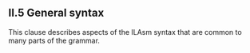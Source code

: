 ## II.5 General syntax

This clause describes aspects of the ILAsm syntax that are common to many parts of the grammar.
